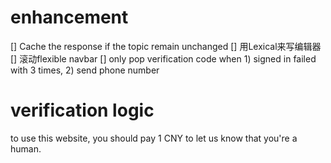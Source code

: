 # enhancement

[] Cache the response if the topic remain unchanged
[] 用Lexical来写编辑器  
[] 滚动flexible navbar
[] only pop verification code when 1) signed in failed with 3 times, 2) send phone number


# verification logic
to use this website, you should pay 1 CNY to let us know that you're a human. 
